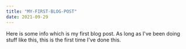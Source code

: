 ```yaml
---
title: "MY-FIRST-BLOG-POST"
date: 2021-09-29
---
```


Here is some info which is my first blog post. As long as I've been doing stuff like this, this is the first time I've done this.
